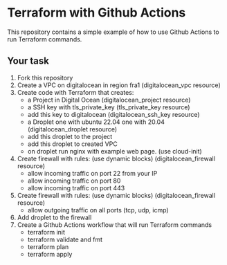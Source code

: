 # Terraform with Github Actions

This repository contains a simple example of how to use Github Actions to run Terraform commands.

## Your task

1. Fork this repository
2. Create a VPC on digitalocean in region fra1 (digitalocean_vpc resource)
3. Create code with Terraform that creates:
    - a Project in Digital Ocean (digitalocean_project resource)
    - a SSH key with tls_private_key (tls_private_key resource)
    - add this key to digitalocean (digitalocean_ssh_key resource)
    - a Droplet one with ubuntu 22.04 one with 20.04 (digitalocean_droplet resource)
    - add this droplet to the project
    - add this droplet to created VPC
    - on droplet run nginx with example web page. (use cloud-init)
4. Create firewall with rules: (use dynamic blocks) (digitalocean_firewall resource)
    - allow incoming traffic on port 22 from your IP
    - allow incoming traffic on port 80
    - allow incoming traffic on port 443
5. Create firewall with rules: (use dynamic blocks) (digitalocean_firewall resource)
    - allow outgoing traffic on all ports (tcp, udp, icmp)
6. Add droplet to the firewall
7. Create a Github Actions workflow that will run Terraform commands
    - terraform init
    - terraform validate and fmt
    - terraform plan
    - terraform apply

